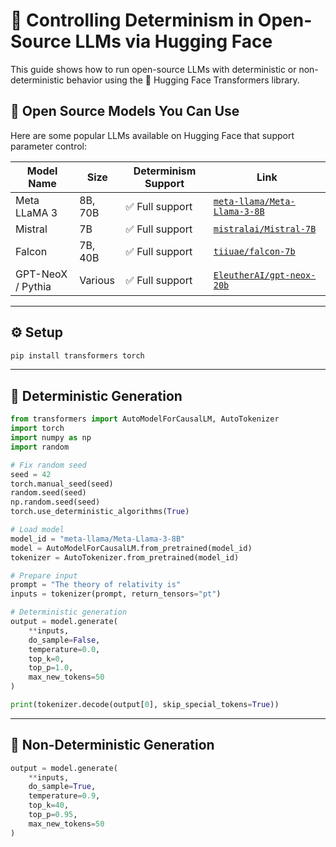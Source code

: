 # 🧪 Controlling Determinism in Open-Source LLMs via Hugging Face

This guide shows how to run open-source LLMs with deterministic or non-deterministic behavior using the 🤗 Hugging Face Transformers library.



## 🚀 Open Source Models You Can Use

Here are some popular LLMs available on Hugging Face that support parameter control:

| Model Name                   | Size     | Determinism Support | Link |
|-----------------------------|----------|----------------------|------|
| Meta LLaMA 3                | 8B, 70B  | ✅ Full support       | [`meta-llama/Meta-Llama-3-8B`](https://huggingface.co/meta-llama/Meta-Llama-3-8B) |
| Mistral                     | 7B       | ✅ Full support       | [`mistralai/Mistral-7B`](https://huggingface.co/mistralai/Mistral-7B) |
| Falcon                      | 7B, 40B  | ✅ Full support       | [`tiiuae/falcon-7b`](https://huggingface.co/tiiuae/falcon-7b) |
| GPT-NeoX / Pythia           | Various  | ✅ Full support       | [`EleutherAI/gpt-neox-20b`](https://huggingface.co/EleutherAI/gpt-neox-20b) |

---

## ⚙️ Setup

```bash
pip install transformers torch
````

---

## 🧩 Deterministic Generation

```python
from transformers import AutoModelForCausalLM, AutoTokenizer
import torch
import numpy as np
import random

# Fix random seed
seed = 42
torch.manual_seed(seed)
random.seed(seed)
np.random.seed(seed)
torch.use_deterministic_algorithms(True)

# Load model
model_id = "meta-llama/Meta-Llama-3-8B"
model = AutoModelForCausalLM.from_pretrained(model_id)
tokenizer = AutoTokenizer.from_pretrained(model_id)

# Prepare input
prompt = "The theory of relativity is"
inputs = tokenizer(prompt, return_tensors="pt")

# Deterministic generation
output = model.generate(
    **inputs,
    do_sample=False,
    temperature=0.0,
    top_k=0,
    top_p=1.0,
    max_new_tokens=50
)

print(tokenizer.decode(output[0], skip_special_tokens=True))
```

---

## 🎲 Non-Deterministic Generation

```python
output = model.generate(
    **inputs,
    do_sample=True,
    temperature=0.9,
    top_k=40,
    top_p=0.95,
    max_new_tokens=50
)
```



